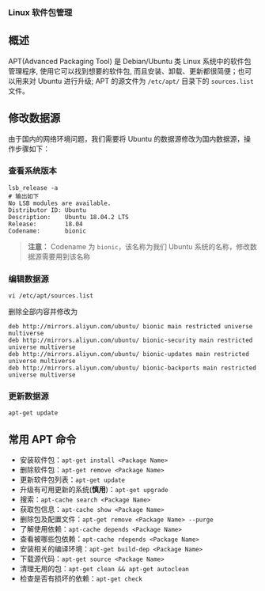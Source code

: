 ### Linux 软件包管理



## 概述

APT(Advanced Packaging Tool) 是 Debian/Ubuntu 类 Linux 系统中的软件包管理程序, 使用它可以找到想要的软件包, 而且安装、卸载、更新都很简便；也可以用来对 Ubuntu 进行升级; APT 的源文件为 `/etc/apt/` 目录下的 `sources.list` 文件。

## 修改数据源

由于国内的网络环境问题，我们需要将 Ubuntu 的数据源修改为国内数据源，操作步骤如下：

### 查看系统版本

```
lsb_release -a
# 输出如下
No LSB modules are available.
Distributor ID: Ubuntu
Description:    Ubuntu 18.04.2 LTS
Release:        18.04
Codename:       bionic
```

> **注意：** Codename 为 `bionic`，该名称为我们 Ubuntu 系统的名称，修改数据源需要用到该名称

### 编辑数据源

```
vi /etc/apt/sources.list
```

删除全部内容并修改为

```
deb http://mirrors.aliyun.com/ubuntu/ bionic main restricted universe multiverse
deb http://mirrors.aliyun.com/ubuntu/ bionic-security main restricted universe multiverse
deb http://mirrors.aliyun.com/ubuntu/ bionic-updates main restricted universe multiverse
deb http://mirrors.aliyun.com/ubuntu/ bionic-backports main restricted universe multiverse
```

### 更新数据源

```
apt-get update
```

## 常用 APT 命令

- 安装软件包：`apt-get install <Package Name>`
- 删除软件包：`apt-get remove <Package Name>`
- 更新软件包列表：`apt-get update`
- 升级有可用更新的系统(**慎用**)：`apt-get upgrade`
- 搜索：`apt-cache search <Package Name>`
- 获取包信息：`apt-cache show <Package Name>`
- 删除包及配置文件：`apt-get remove <Package Name> --purge`
- 了解使用依赖：`apt-cache depends <Package Name>`
- 查看被哪些包依赖：`apt-cache rdepends <Package Name>`
- 安装相关的编译环境：`apt-get build-dep <Package Name>`
- 下载源代码：`apt-get source <Package Name>`
- 清理无用的包：`apt-get clean && apt-get autoclean`
- 检查是否有损坏的依赖：`apt-get check`